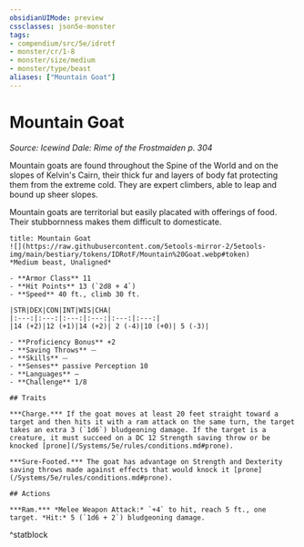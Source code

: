 ```yaml
---
obsidianUIMode: preview
cssclasses: json5e-monster
tags:
- compendium/src/5e/idrotf
- monster/cr/1-8
- monster/size/medium
- monster/type/beast
aliases: ["Mountain Goat"]
---
```

# Mountain Goat
*Source: Icewind Dale: Rime of the Frostmaiden p. 304*  

Mountain goats are found throughout the Spine of the World and on the slopes of Kelvin's Cairn, their thick fur and layers of body fat protecting them from the extreme cold. They are expert climbers, able to leap and bound up sheer slopes.

Mountain goats are territorial but easily placated with offerings of food. Their stubbornness makes them difficult to domesticate.

```ad-statblock
title: Mountain Goat
![](https://raw.githubusercontent.com/5etools-mirror-2/5etools-img/main/bestiary/tokens/IDRotF/Mountain%20Goat.webp#token)
*Medium beast, Unaligned*

- **Armor Class** 11
- **Hit Points** 13 (`2d8 + 4`)
- **Speed** 40 ft., climb 30 ft.

|STR|DEX|CON|INT|WIS|CHA|
|:---:|:---:|:---:|:---:|:---:|:---:|
|14 (+2)|12 (+1)|14 (+2)| 2 (-4)|10 (+0)| 5 (-3)|

- **Proficiency Bonus** +2
- **Saving Throws** ⏤
- **Skills** ⏤
- **Senses** passive Perception 10
- **Languages** —
- **Challenge** 1/8

## Traits

***Charge.*** If the goat moves at least 20 feet straight toward a target and then hits it with a ram attack on the same turn, the target takes an extra 3 (`1d6`) bludgeoning damage. If the target is a creature, it must succeed on a DC 12 Strength saving throw or be knocked [prone](/Systems/5e/rules/conditions.md#prone).

***Sure-Footed.*** The goat has advantage on Strength and Dexterity saving throws made against effects that would knock it [prone](/Systems/5e/rules/conditions.md#prone).

## Actions

***Ram.*** *Melee Weapon Attack:* `+4` to hit, reach 5 ft., one target. *Hit:* 5 (`1d6 + 2`) bludgeoning damage.
```
^statblock